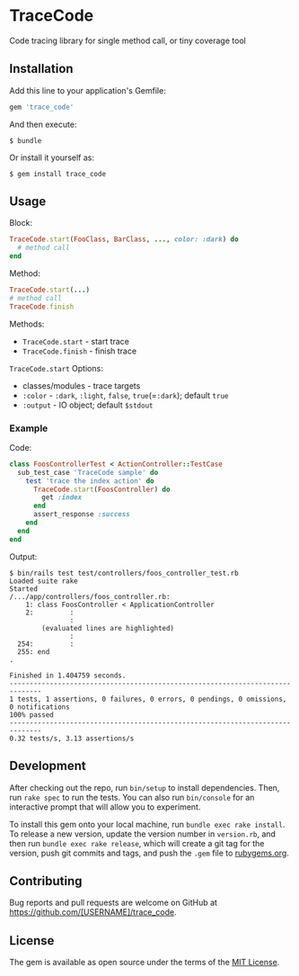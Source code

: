 # TraceCode

Code tracing library for single method call, or tiny coverage tool

## Installation

Add this line to your application's Gemfile:

```ruby
gem 'trace_code'
```

And then execute:

    $ bundle

Or install it yourself as:

    $ gem install trace_code

## Usage

Block:

```ruby
TraceCode.start(FooClass, BarClass, ..., color: :dark) do
  # method call
end
```

Method:

```ruby
TraceCode.start(...)
# method call
TraceCode.finish
```
Methods:

* `TraceCode.start` - start trace
* `TraceCode.finish` - finish trace

`TraceCode.start` Options:

* classes/modules - trace targets
* `:color` - `:dark`, `:light`, `false`, `true`(=`:dark`); default `true`
* `:output` - IO object; default `$stdout`

### Example

Code:

```ruby
class FoosControllerTest < ActionController::TestCase
  sub_test_case 'TraceCode sample' do
    test 'trace the index action' do
      TraceCode.start(FoosController) do
        get :index
      end
      assert_response :success
    end
  end
end
```

Output:

```
$ bin/rails test test/controllers/foos_controller_test.rb
Loaded suite rake
Started
/.../app/controllers/foos_controller.rb:
    1: class FoosController < ApplicationController
    2:         :
               :
        (evaluated lines are highlighted)
               :
  254:         :
  255: end
.

Finished in 1.404759 seconds.
------------------------------------------------------------------------------
1 tests, 1 assertions, 0 failures, 0 errors, 0 pendings, 0 omissions, 0 notifications
100% passed
------------------------------------------------------------------------------
0.32 tests/s, 3.13 assertions/s
```

## Development

After checking out the repo, run `bin/setup` to install dependencies. Then, run `rake spec` to run the tests. You can also run `bin/console` for an interactive prompt that will allow you to experiment.

To install this gem onto your local machine, run `bundle exec rake install`. To release a new version, update the version number in `version.rb`, and then run `bundle exec rake release`, which will create a git tag for the version, push git commits and tags, and push the `.gem` file to [rubygems.org](https://rubygems.org).

## Contributing

Bug reports and pull requests are welcome on GitHub at https://github.com/[USERNAME]/trace_code.


## License

The gem is available as open source under the terms of the [MIT License](http://opensource.org/licenses/MIT).

